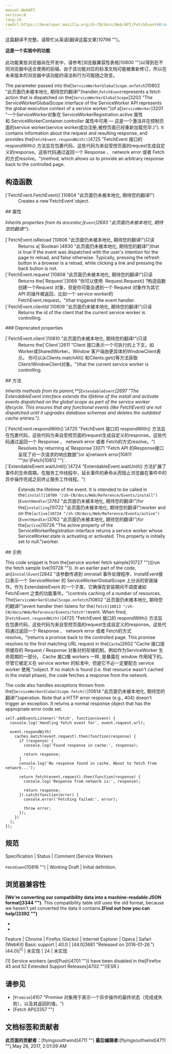 ```yaml
---
manual:WebAPI
version:0
lang:zh
rawUrl:https://developer.mozilla.org/zh-CN/docs/Web/API/FetchEvent#Browser_compatibility
---
```




这篇翻译不完整。请帮忙从英语[翻译这篇文章]10798 "")。






**这是一个实验中的功能**<br></br>此功能某些浏览器尚在开发中，请参考[浏览器兼容性表格]10800 "")以得到在不同浏览器中适合使用的前缀。由于该功能对应的标准文档可能被重新修订，所以在未来版本的浏览器中该功能的语法和行为可能随之改变。




The parameter passed into the[`ServiceWorkerGlobalScope.onfetch`]10802 "此页面仍未被本地化, 期待您的翻译!")handler,`FetchEvent`represents a fetch action that is dispatched on the[`ServiceWorkerGlobalScope`]3203 "The ServiceWorkerGlobalScope interface of the ServiceWorker API represents the global execution context of a service worker.")of a[`ServiceWorker`]3201 "一个ServiceWorker对象在 ServiceWorkerRegistration.active 属性和 ServiceWorkerContainer.controller 属性中可用 — 这是一个激活并在控制页面的service worker(service worker成功注册,被控页面已经重新加载完毕.)"). It contains information about the request and resulting response, and provides the[`FetchEvent.respondWith()`]4725 "FetchEvent 接口的 respondWith() 方法旨在包裹代码，这些代码为来自受控页面的request生成自定义的response。这些代码通过返回一个 Response 、 network error 或者 Fetch的方式resolve。")method, which allows us to provide an arbitrary response back to the controlled page.


## 构造函数<a name="构造函数"></a>
<dl><dt id=''>[`FetchEvent.FetchEvent()`]10804 "此页面仍未被本地化, 期待您的翻译!")</dt><dd>Creates a new`FetchEvent`object.</dd></dl>
## 属性<a name="属性"></a>


*Inherits properties from its ancestor,[`Event`]2693 "此页面仍未被本地化, 期待您的翻译!")*.

<dl><dt id=''>[`FetchEvent.isReload`]10806 "此页面仍未被本地化, 期待您的翻译!")只读</dt><dd>Returns a[`Boolean`]4930 "此页面仍未被本地化, 期待您的翻译!")that is`true`if the event was dispatched with the user&#39;s intention for the page to reload, and`false`otherwise. Typically, pressing the refresh button in a browser is a reload, while clicking a link and pressing the back button is not.</dd><dt id=''>[`FetchEvent.request`]10808 "此页面仍未被本地化, 期待您的翻译!")只读</dt><dd>Returns the[`Request`]3069 "你可以使用  Request.Request() ?构造函数创建一个Request 对象，但是你可能会遇到一个 Request 对象作为其它 API 的操作被返回，比如一个 service worker的FetchEvent.request。")that triggered the event handler.</dd><dt id=''>[`FetchEvent.clientId`]10809 "此页面仍未被本地化, 期待您的翻译!")只读</dt><dd>Returns the id of the client that the current service worker is controlling.</dd></dl>
### Deprecated properties<a name="Deprecated_properties"></a>
<dl><dt id=''>[`FetchEvent.client`]10810 "此页面仍未被本地化, 期待您的翻译!")只读</dt><dd>Returns the[`Client`]2611 "Client 接口表示一个可执行的上下文，如Worker或SharedWorker。Window 客户端由更具体的WindowClient表示。 你可以从Clients.matchAll() 和Clients.get()等方法获取Client/WindowClient对象。")that the current service worker is controlling.</dd></dl>
## 方法<a name="方法"></a>


*Inherits methods from its parent,**[`ExtendableEvent`]2697 "The ExtendableEvent interface extends the lifetime of the install and activate events dispatched on the global scope as part of the service worker lifecycle. This ensures that any functional events (like FetchEvent) are not dispatched until it upgrades database schemas and deletes the outdated cache entries.")*.

<dl><dt id=''>[`FetchEvent.respondWith()`]4725 "FetchEvent 接口的 respondWith() 方法旨在包裹代码，这些代码为来自受控页面的request生成自定义的response。这些代码通过返回一个 Response 、 network error 或者 Fetch的方式resolve。")</dt><dd>Resolves by returning a[`Response`]3071 "Fetch API 的Response接口呈现了对一次请求的响应数据")or a[network error]10811 "")to`[Fetch]10812 "")`.</dd><dt id=''>[`ExtendableEvent.waitUntil()`]4724 "ExtendableEvent.waitUntil() 方法扩展了事件的生命周期。在服务工作线程中，延长事件的寿命从而阻止浏览器在事件中的异步操作完成之前终止服务工作线程。")</dt><dd>

Extends the lifetime of the event. It is intended to be called in the`[install]10709 "/zh-CN/docs/Web/Reference/Events/install")`[`EventHandler`]3762 "此页面仍未被本地化, 期待您的翻译!")for the[`installing`]10722 "此页面仍未被本地化, 期待您的翻译!")worker and on the`[active]10724 "/zh-CN/docs/Web/Reference/Events/active")`[`EventHandler`]3762 "此页面仍未被本地化, 期待您的翻译!")for the[`active`]10726 "The active property of the ServiceWorkerRegistration interface returns a service worker whose ServiceWorker.state is activating or activated. This property is initially set to null.")worker.

</dd></dl>
## 示例<a name="示例"></a>


This code snippet is from the[service worker fetch sample]10727 "")([run the fetch sample live]10728 "")). In an earlier part of the code, an[`InstallEvent`]2842 "该参数传递到 oninstall 事件处理程序，InstallEvent接口表示一个 ServiceWorker 的 ServiceWorkerGlobalScope 上分派的安装操作。作为 ExtendableEvent 的一个子类，它确保在安装期间不调度诸如 FetchEvent 之类的功能事件。")controls caching of a number of resources. The[`ServiceWorkerGlobalScope.onfetch`]10802 "此页面仍未被本地化, 期待您的翻译!")event handler then listens for the`[fetch]10813 "/zh-CN/docs/Web/Reference/Events/fetch")`event. When fired,[`FetchEvent.respondWith()`]4725 "FetchEvent 接口的 respondWith() 方法旨在包裹代码，这些代码为来自受控页面的request生成自定义的response。这些代码通过返回一个 Response 、 network error 或者 Fetch的方式resolve。")returns a promise back to the controlled page. This promise resolves to the first matching URL request in the[`Cache`]2602 "Cache 接口提供缓存的 Request / Response 对象对的存储机制，例如作为ServiceWorker 生命周期的一部分。 Cache 接口像 workers 一样, 是暴露在 window 作用域下的。尽管它被定义在 service worker 的标准中,  但是它不必一定要配合 service worker 使用.")object. If no match is found (i.e. that resource wasn&#39;t cached in the install phase), the code fetches a response from the network.



The code also handles exceptions thrown from the[`ServiceWorkerGlobalScope.fetch()`]10814 "此页面仍未被本地化, 期待您的翻译!")operation. Note that a HTTP error response (e.g., 404) doesn&#39;t trigger an exception. It returns a normal response object that has the appropriate error code set.


```
self.addEventListener('fetch', function(event) {
  console.log('Handling fetch event for', event.request.url);

  event.respondWith(
    caches.match(event.request).then(function(response) {
      if (response) {
        console.log('Found response in cache:', response);

        return response;
      }
      console.log('No response found in cache. About to fetch from network...');

      return fetch(event.request).then(function(response) {
        console.log('Response from network is:', response);

        return response;
      }).catch(function(error) {
        console.error('Fetching failed:', error);

        throw error;
      });
    })
  );
});
```

## 规范<a name="规范"></a>

Specification | Status | Comment 
[Service Workers<br></br><small>FetchEvent</small>]10816 "") | Working Draft | Initial definition. 


## 浏览器兼容性<a name="浏览器兼容性"></a>


**[We&#39;re converting our compatibility data into a machine-readable JSON format]3344 "")**. This compatibility table still uses the old format, because we haven&#39;t yet converted the data it contains.**[Find out how you can help!]3392 "")**


* 
* 

Feature | Chrome | Firefox (Gecko) | Internet Explorer | Opera | Safari (WebKit) 
Basic support | 40.0 | [44.0]3681 "Released on 2016-01-26.")(44.0)[<sup>1]</sup> | 未实现 | 24 | 未实现 






[1] Service workers (and[Push]4701 "")) have been disabled in the[Firefox 45 and 52 Extended Support Releases]4702 "")(ESR.)


## 请参见<a name="请参见"></a>

* [`Promise`]4107 "Promise 对象用于表示一个异步操作的最终状态（完成或失败），以及其返回的值。")
* [Fetch API]3357 "")



## 文档标签和贡献者
**此页面的贡献者：**[flyingsouthwind]4711 "")
**最后编辑者:**[flyingsouthwind]4711 ""),<time>May 26, 2017, 2:01:09 AM</time>


